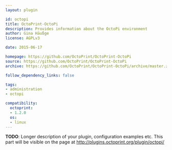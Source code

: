 ```yaml
---
layout: plugin

id: octopi
title: OctoPrint-OctoPi
description: Provides information about the OctoPi environment
author: Gina Häußge
license: AGPLv3

date: 2015-06-17

homepage: https://github.com/OctoPrint/OctoPrint-OctoPi
source: https://github.com/OctoPrint/OctoPrint-OctoPi
archive: https://github.com/OctoPrint/OctoPrint-OctoPi/archive/master.zip

follow_dependency_links: false

tags:
- administration
- octopi

compatibility:
  octoprint:
  - 1.2.0
  os:
  - linux
---
```


**TODO**: Longer description of your plugin, configuration examples etc. This part will be visible on the page at
http://plugins.octoprint.org/plugin/octopi/
